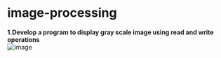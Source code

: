 # image-processing
<b>1.Develop a program to display gray scale image using read and write operations</b><br>
![image](https://user-images.githubusercontent.com/97940277/178714652-4c2bc801-8aff-4be1-ae92-5c4813df62b7.png)
